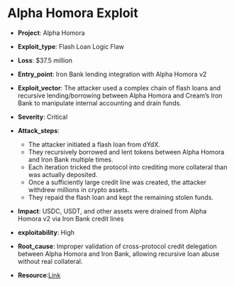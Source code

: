 # Alpha Homora Exploit

- **Project**: Alpha Homora
- **Exploit_type**: Flash Loan Logic Flaw
- **Loss**: $37.5 million
- **Entry_point**: Iron Bank lending integration with Alpha Homora v2
- **Exploit_vector**: The attacker used a complex chain of flash loans and recursive lending/borrowing between Alpha Homora and Cream’s Iron Bank to manipulate internal accounting and drain funds.
- **Severity**: Critical
- **Attack_steps**: 
    - The attacker initiated a flash loan from dYdX.
    - They recursively borrowed and lent tokens between  Alpha Homora and Iron Bank multiple times.
    - Each iteration tricked the protocol into crediting more collateral than was actually deposited.
    - Once a sufficiently large credit line was created, the attacker withdrew millions in crypto assets.
    - They repaid the flash loan and kept the remaining stolen funds.
  
- **Impact**: USDC, USDT, and other assets were drained from Alpha Homora v2 via Iron Bank credit lines
- **exploitability**: High
- **Root_cause**: Improper validation of cross-protocol credit delegation between Alpha Homora and Iron Bank, allowing recursive loan abuse without real collateral.
- **Resource**:[Link](https://blog.alphaventuredao.io/alpha-homora-v2-post-mortem/)